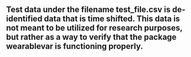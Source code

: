 ## Test data under the filename test_file.csv is de-identified data that is time shifted. This data is not meant to be utilized for research purposes, but rather as a way to verify that the package wearablevar is functioning properly.

